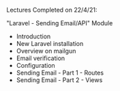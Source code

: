 Lectures Completed on 22/4/21:

"Laravel - Sending Email/API" Module
* Introduction
* New Laravel installation
* Overview on mailgun
* Email verification
* Configuration
* Sending Email - Part 1 - Routes
* Sending Email - Part 2 - Views